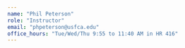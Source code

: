 ```yaml
---
name: "Phil Peterson"
role: "Instructor"
email: "phpeterson@usfca.edu"
office_hours: "Tue/Wed/Thu 9:55 to 11:40 AM in HR 416"
---
```

